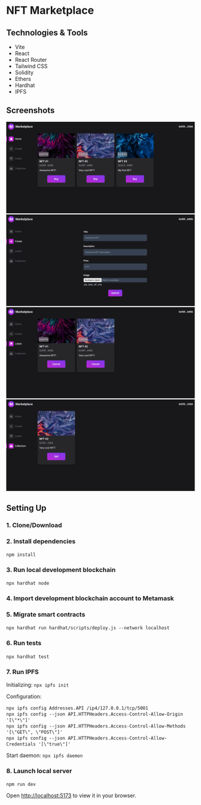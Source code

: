 # NFT Marketplace

## Technologies & Tools
- Vite
- React
- React Router
- Tailwind CSS
- Solidity
- Ethers
- Hardhat
- IPFS

## Screenshots

<img src="screenshots/home.png" alt="Home page" width=600 />
<img src="screenshots/create.png" alt="Create page" width=600 />
<br/>
<img src="screenshots/listed.png" alt="Listed page" width=600 />
<img src="screenshots/collection.png" alt="Collection page" width=600 />

## Setting Up
### 1. Clone/Download

### 2. Install dependencies
`npm install`

### 3. Run local development blockchain
`npx hardhat node`

### 4. Import development blockchain account to Metamask

### 5. Migrate smart contracts
`npx hardhat run hardhat/scripts/deploy.js --network localhost`

### 6. Run tests
`npx hardhat test`

### 7. Run IPFS

Initializing:
`npx ipfs init`

Configuration:
```
npx ipfs config Addresses.API /ip4/127.0.0.1/tcp/5001
npx ipfs config --json API.HTTPHeaders.Access-Control-Allow-Origin '[\"*\"]'
npx ipfs config --json API.HTTPHeaders.Access-Control-Allow-Methods '[\"GET\", \"POST\"]'
npx ipfs config --json API.HTTPHeaders.Access-Control-Allow-Credentials '[\"true\"]'
```

Start daemon:
`npx ipfs daemon`

### 8. Launch local server
`npm run dev`

Open [http://localhost:5173](http://localhost:5173) to view it in your browser.
